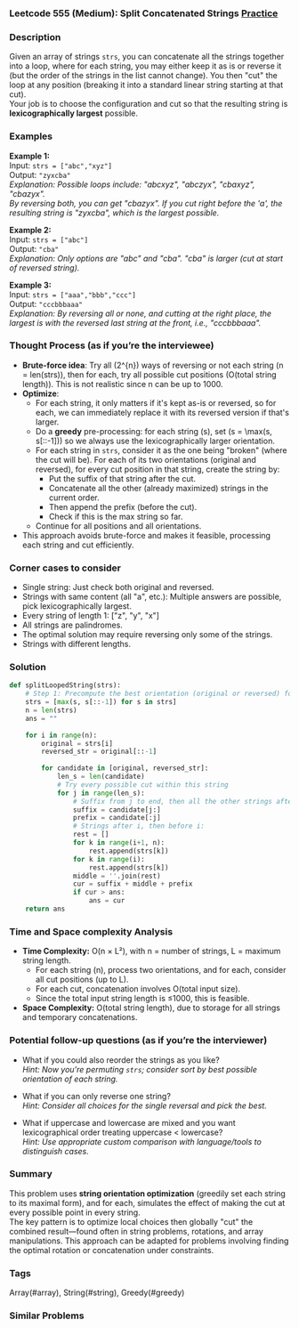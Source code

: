 ### Leetcode 555 (Medium): Split Concatenated Strings [Practice](https://leetcode.com/problems/split-concatenated-strings)

### Description  
Given an array of strings `strs`, you can concatenate all the strings together into a loop, where for each string, you may either keep it as is or reverse it (but the order of the strings in the list cannot change). You then "cut" the loop at any position (breaking it into a standard linear string starting at that cut).  
Your job is to choose the configuration and cut so that the resulting string is **lexicographically largest** possible.

### Examples  

**Example 1:**  
Input: `strs = ["abc","xyz"]`  
Output: `"zyxcba"`  
*Explanation: Possible loops include: "abcxyz", "abczyx", "cbaxyz", "cbazyx".  
By reversing both, you can get "cbazyx". If you cut right before the 'a', the resulting string is "zyxcba", which is the largest possible.*

**Example 2:**  
Input: `strs = ["abc"]`  
Output: `"cba"`  
*Explanation: Only options are "abc" and "cba". "cba" is larger (cut at start of reversed string).*

**Example 3:**  
Input: `strs = ["aaa","bbb","ccc"]`  
Output: `"cccbbbaaa"`  
*Explanation: By reversing all or none, and cutting at the right place, the largest is with the reversed last string at the front, i.e., "cccbbbaaa".*

### Thought Process (as if you’re the interviewee)  
- **Brute-force idea**: Try all \(2^{n}\) ways of reversing or not each string (n = len(strs)), then for each, try all possible cut positions (O(total string length)). This is not realistic since n can be up to 1000.
- **Optimize**:  
  - For each string, it only matters if it's kept as-is or reversed, so for each, we can immediately replace it with its reversed version if that's larger.
  - Do a **greedy** pre-processing: for each string \(s\), set \(s = \max(s, s[::-1])\) so we always use the lexicographically larger orientation.
  - For each string in `strs`, consider it as the one being "broken" (where the cut will be). For each of its two orientations (original and reversed), for every cut position in that string, create the string by:
    - Put the suffix of that string after the cut.
    - Concatenate all the other (already maximized) strings in the current order.
    - Then append the prefix (before the cut).
    - Check if this is the max string so far.
  - Continue for all positions and all orientations.
- This approach avoids brute-force and makes it feasible, processing each string and cut efficiently.

### Corner cases to consider  
- Single string: Just check both original and reversed.
- Strings with same content (all "a", etc.): Multiple answers are possible, pick lexicographically largest.
- Every string of length 1: ["z", "y", "x"]
- All strings are palindromes.
- The optimal solution may require reversing only some of the strings.
- Strings with different lengths.

### Solution

```python
def splitLoopedString(strs):
    # Step 1: Precompute the best orientation (original or reversed) for each string
    strs = [max(s, s[::-1]) for s in strs]
    n = len(strs)
    ans = ""
    
    for i in range(n):
        original = strs[i]
        reversed_str = original[::-1]
        
        for candidate in [original, reversed_str]:
            len_s = len(candidate)
            # Try every possible cut within this string
            for j in range(len_s):
                # Suffix from j to end, then all the other strings after i, then strings before i, then prefix 0 to j
                suffix = candidate[j:]
                prefix = candidate[:j]
                # Strings after i, then before i:
                rest = []
                for k in range(i+1, n):
                    rest.append(strs[k])
                for k in range(i):
                    rest.append(strs[k])
                middle = ''.join(rest)
                cur = suffix + middle + prefix
                if cur > ans:
                    ans = cur
    return ans
```

### Time and Space complexity Analysis  

- **Time Complexity:** O(n × L²), with n = number of strings, L = maximum string length.  
  - For each string (n), process two orientations, and for each, consider all cut positions (up to L).  
  - For each cut, concatenation involves O(total input size).
  - Since the total input string length is ≤1000, this is feasible.
- **Space Complexity:** O(total string length), due to storage for all strings and temporary concatenations.

### Potential follow-up questions (as if you’re the interviewer)  

- What if you could also reorder the strings as you like?  
  *Hint: Now you're permuting `strs`; consider sort by best possible orientation of each string.*

- What if you can only reverse one string?  
  *Hint: Consider all choices for the single reversal and pick the best.*

- What if uppercase and lowercase are mixed and you want lexicographical order treating uppercase < lowercase?  
  *Hint: Use appropriate custom comparison with language/tools to distinguish cases.*

### Summary
This problem uses **string orientation optimization** (greedily set each string to its maximal form), and for each, simulates the effect of making the cut at every possible point in every string.  
The key pattern is to optimize local choices then globally "cut" the combined result—found often in string problems, rotations, and array manipulations. This approach can be adapted for problems involving finding the optimal rotation or concatenation under constraints.

### Tags
Array(#array), String(#string), Greedy(#greedy)

### Similar Problems
